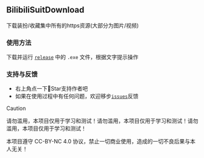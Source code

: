 ## BilibiliSuitDownload

下载装扮/收藏集中所有的https资源(大部分为图片/视频)

### 使用方法

下载并运行 [`release`](https://github.com/boxie123/BilibiliSuitDownload/releases/latest) 中的 `.exe` 文件，根据文字提示操作

### 支持与反馈

- 右上角点一下💫Star支持作者吧
- 如果在使用过程中有任何问题，欢迎移步[`issues`](https://github.com/boxie123/BilibiliSuitDownload/issues/new)反馈

> [!CAUTION]
> 请勿滥用，本项目仅用于学习和测试！请勿滥用，本项目仅用于学习和测试！请勿滥用，本项目仅用于学习和测试！
>
> 本项目遵守 CC-BY-NC 4.0 协议，禁止一切商业使用，造成的一切不良后果与本人无关！
